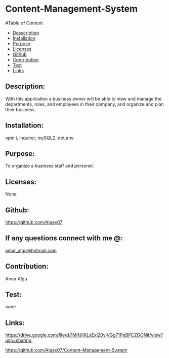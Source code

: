 # Content-Management-System
  

  #Table of Content
  * [Desscription](#description)
  * [Installation](#installation)
  * [Purpose](#purpose)
  * [Licenses](#licenses)
  * [Github](#github)
  * [Contribution](#contribution)
  * [Test](#test)
  * [Links](#links)

  ## Description:
  With this application a business owner will be able to view and manage the departments, roles, and employees in their company, and organize and plan their business.
  
 
  ## Installation:
  npm i, inquirer, mySQL2, dot.env

  ## Purpose:
  To organize a business staff and personel.

  ## Licenses:
  None

  ## Github:
  https://github.com/Algex07

  ## If any questions connect with me @:
  amar_algu@hotmail.com

  ## Contribution:
  Amar Algu

  ## Test:
  none

  ## Links:
  https://drive.google.com/file/d/1MjfJliXLsExj20vjVGg71PeBPCZGONit/view?usp=sharing,

  https://github.com/Algex07/Content-Management-System













